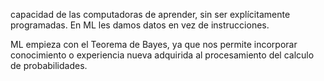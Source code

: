 capacidad de las computadoras de aprender, sin ser explícitamente programadas.
En ML les damos datos en vez de instrucciones.

ML empieza con el Teorema de Bayes, ya que nos permite incorporar conocimiento o experiencia nueva adquirida al procesamiento del calculo de probabilidades.

 